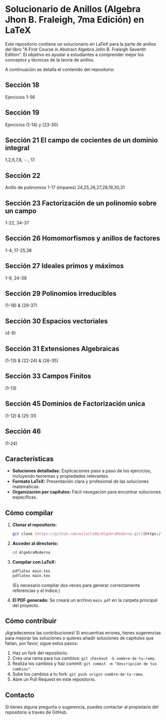 # Solucionario de Anillos (Algebra Jhon B. Fraleigh, 7ma Edición) en LaTeX

Este repositorio contiene un solucionario en LaTeX para la parte de anillos del libro "A First Course in Abstract Algebra John B. Fraleigh Seventh Edition". El objetivo es ayudar a estudiantes a comprender mejor los conceptos y técnicas de la teoría de anillos.

A continuación se detalla el contenido del repositorio: 

## Sección 18
Ejercicios 1-56

## Sección 19 
Ejercicios (1-14) y (23-30)

## Sección 21 El campo de cocientes de un dominio integral
 1,2,6,7,8, $\cdots$, 17.

## Sección 22
Anillo de polinomios 1-17 (impares) 24,25,26,27,28,19,30,31

## Sección 23 Factorización de un polinomio sobre un campo
1-22, 34-37

## Sección 26 Homomorfismos y anillos de factores
1-4, 17-25,38

## Sección 27 Ideales primos y máximos
1-9, 24-38

## Sección 29 Polinomios irreducibles 
(1-18) & (29-37)

## Sección 30 Espacios vectoriales
(4-9)

## Sección 31 Extensiones Algebraicas

(1-13) & (22-24) & (26-35)

## Sección 33 Campos Finitos 

(1-13)

## Sección 45 Dominios de Factorización unica

(1-12) & (25-31)

## Sección 46

(1-24)


## Características

*   **Soluciones detalladas:** Explicaciones paso a paso de los ejercicios, incluyendo teoremas y propiedades relevantes.
*   **Formato LaTeX:** Presentación clara y profesional de las soluciones matemáticas.
*   **Organización por capítulos:** Fácil navegación para encontrar soluciones específicas.

## Cómo compilar

1.  **Clonar el repositorio:**
    ```bash
    git clone [https://github.com/wilwil186/AlgebraModerna.git](https://github.com/wilwil186/AlgebraModerna.git)
    ```

2.  **Acceder al directorio:**
    ```bash
    cd AlgebraModerna
    ```

3.  **Compilar con LaTeX:**
    ```bash
    pdflatex main.tex
    pdflatex main.tex  
    ```
    (Es necesario compilar dos veces para generar correctamente referencias y el índice.)

4.  **El PDF generado:**
    Se creará un archivo `main.pdf` en la carpeta principal del proyecto.

## Cómo contribuir

¡Agradecemos las contribuciones! Si encuentras errores, tienes sugerencias para mejorar las soluciones o quieres añadir soluciones de capítulos que faltan, por favor, sigue estos pasos:

1.  Haz un fork del repositorio.
2.  Crea una rama para tus cambios: `git checkout -b nombre-de-tu-rama`.
3.  Realiza los cambios y haz commit: `git commit -m "Descripción de tus cambios"`.
4.  Sube los cambios a tu fork: `git push origin nombre-de-tu-rama`.
5.  Abre un Pull Request en este repositorio.


## Contacto

Si tienes alguna pregunta o sugerencia, puedes contactar al propietario del repositorio a través de GitHub.
